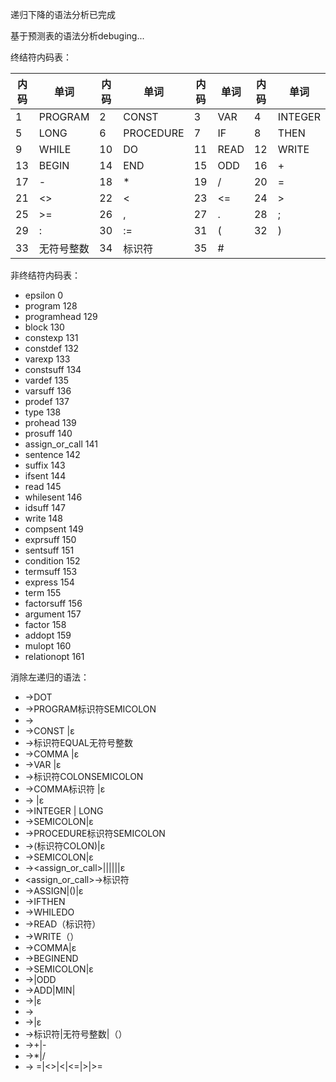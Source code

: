 递归下降的语法分析已完成

基于预测表的语法分析debuging...

终结符内码表：

| 内码 | 单词       | 内码 | 单词      | 内码 | 单词 | 内码 | 单词    |
| ---- | ---------- | ---- | --------- | ---- | ---- | ---- | ------- |
| 1    | PROGRAM    | 2    | CONST     | 3    | VAR  | 4    | INTEGER |
| 5    | LONG       | 6    | PROCEDURE | 7    | IF   | 8    | THEN    |
| 9    | WHILE      | 10   | DO        | 11   | READ | 12   | WRITE   |
| 13   | BEGIN      | 14   | END       | 15   | ODD  | 16   | +       |
| 17   | -          | 18   | *         | 19   | /    | 20   | =       |
| 21   | <>         | 22   | <         | 23   | <=   | 24   | >       |
| 25   | >=         | 26   | ,         | 27   | .    | 28   | ;       |
| 29   | :          | 30   | :=        | 31   | (    | 32   | )       |
| 33   | 无符号整数 | 34   | 标识符    | 35   | #    |      |         |

非终结符内码表：

- epsilon 0
- program 128
- programhead 129
- block 130
- constexp 131
- constdef 132
- varexp 133
- constsuff 134
- vardef 135
- varsuff 136
- prodef 137
- type 138
- prohead 139
- prosuff 140
- assign_or_call 141
- sentence 142
- suffix 143
- ifsent 144
- read 145
- whilesent 146
- idsuff 147
- write 148
- compsent 149
- exprsuff 150
- sentsuff 151
- condition 152
- termsuff 153
- express 154
- term 155
- factorsuff 156
- argument 157
- factor 158
- addopt 159
- mulopt 160
- relationopt 161

消除左递归的语法：

- <program>→<programhead><block>DOT
- <programhead>→PROGRAM标识符SEMICOLON
- <block>→<constexp><varexp><prodef> <compsent>
- <constexp>→CONST<constdef><constsuff> |ε
- <constdef>→标识符EQUAL无符号整数
- <constsuff>→COMMA<constdef><constsuff> |ε
- <varexp>→VAR<vardef><varsuff> |ε
- <vardef>→标识符<idsuff>COLON<type>SEMICOLON
- <idsuff>→COMMA标识符<idsuff> |ε
- <varsuff>→<vardef><varsuff> |ε
- <type>→INTEGER | LONG
- <prodef>→<prohead><block>SEMICOLON<prosuff>|ε
- <prohead>→PROCEDURE标识符<argument>SEMICOLON
- <argument>→(标识符COLON<type>)|ε
- <prosuff>→<prohead><block>SEMICOLON<prosuff>|ε
- <sentence>→<assign_or_call>|<ifsent>|<whilesent>|<read>|<write>|<compsent>|ε
- <assign_or_call>→标识符<suffix>
- <suffix>→ASSIGN<express>|(<express>)|ε
- <ifsent>→IF<condition>THEN<sentence>
- <whilesent>→WHILE<condition>DO <sentence>
- <read>→READ（标识符<idsuff>）
- <write>→WRITE（<express><exprsuff>）
- <exprsuff>→COMMA<express><exprsuff>|ε
- <compsent>→BEGIN<sentence><sentsuff>END
- <sentsuff>→SEMICOLON<sentence><sentsuff>|ε
- <condition>→<express><relationopt><express>|ODD<express>
- <express>→ADD<term><termsuff>|MIN<term><termsuff>|<term><termsuff>
- <termsuff>→<addopt><term><termsuff>|ε
- <term>→<factor><factorsuff>
- <factorsuff>→<mulopt><factor><factorsuff>|ε
- <factor>→标识符|无符号整数|（<express>）
- <addopt>→+|-
- <mulopt>→*|/
- <relationopt>→ =|<>|<|<=|>|>=